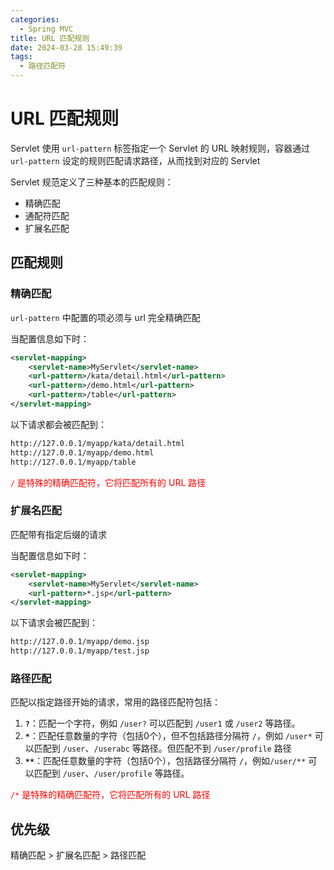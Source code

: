 ```yaml
---
categories:
  - Spring MVC
title: URL 匹配规则
date: 2024-03-28 15:49:39
tags:
  - 路径匹配符
---
```

# URL 匹配规则

Servlet 使用 `url-pattern` 标签指定一个 Servlet 的 URL 映射规则，容器通过 `url-pattern` 设定的规则匹配请求路径，从而找到对应的 Servlet

Servlet 规范定义了三种基本的匹配规则：

- 精确匹配
- 通配符匹配
- 扩展名匹配

## 匹配规则

### 精确匹配

`url-pattern` 中配置的项必须与 url 完全精确匹配

当配置信息如下时：

```xml
<servlet-mapping>
    <servlet-name>MyServlet</servlet-name>
    <url-pattern>/kata/detail.html</url-pattern>
    <url-pattern>/demo.html</url-pattern>
    <url-pattern>/table</url-pattern>
</servlet-mapping>
```

以下请求都会被匹配到：

```markdown
http://127.0.0.1/myapp/kata/detail.html
http://127.0.0.1/myapp/demo.html
http://127.0.0.1/myapp/table
```

<font color=red>`/` 是特殊的精确匹配符，它将匹配所有的 URL 路径</font>

### 扩展名匹配

匹配带有指定后缀的请求

当配置信息如下时：

```xml
<servlet-mapping>
    <servlet-name>MyServlet</servlet-name>
    <url-pattern>*.jsp</url-pattern>
</servlet-mapping>
```

以下请求会被匹配到：

```markdown
http://127.0.0.1/myapp/demo.jsp
http://127.0.0.1/myapp/test.jsp
```

### 路径匹配

匹配以指定路径开始的请求，常用的路径匹配符包括：

1. **`?`**：匹配一个字符，例如 `/user?` 可以匹配到 `/user1` 或 `/user2` 等路径。
2. **`*`**：匹配任意数量的字符（包括0个），但不包括路径分隔符 `/`，例如 `/user*` 可以匹配到 `/user`、`/userabc` 等路径。但匹配不到 `/user/profile` 路径
3. **`**`**：匹配任意数量的字符（包括0个），包括路径分隔符 `/`，例如`/user/**` 可以匹配到 `/user`、`/user/profile` 等路径。

<font color=red>`/*` 是特殊的精确匹配符，它将匹配所有的 URL 路径</font>

## 优先级

精确匹配 > 扩展名匹配 > 路径匹配
